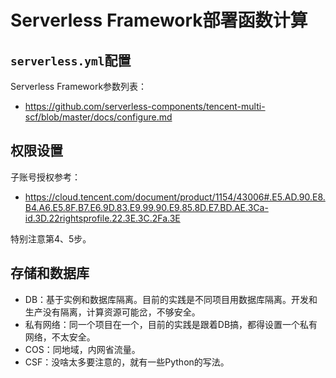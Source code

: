 # Serverless Framework部署函数计算

## `serverless.yml`配置

Serverless Framework参数列表：
- https://github.com/serverless-components/tencent-multi-scf/blob/master/docs/configure.md

## 权限设置

子账号授权参考：

- https://cloud.tencent.com/document/product/1154/43006#.E5.AD.90.E8.B4.A6.E5.8F.B7.E6.9D.83.E9.99.90.E9.85.8D.E7.BD.AE.3Ca-id.3D.22rightsprofile.22.3E.3C.2Fa.3E

特别注意第4、5步。

## 存储和数据库

- DB：基于实例和数据库隔离。目前的实践是不同项目用数据库隔离。开发和生产没有隔离，计算资源可能岔，不够安全。
- 私有网络：同一个项目在一个，目前的实践是跟着DB搞，都得设置一个私有网络，不太安全。
- COS：同地域，内网省流量。
- CSF：没啥太多要注意的，就有一些Python的写法。
